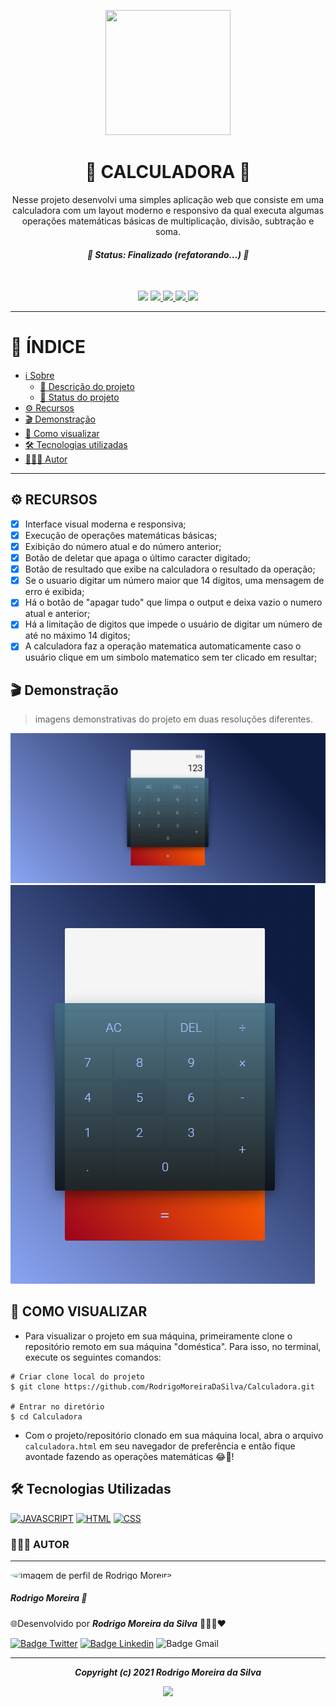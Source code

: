 <p align="center"> 
  <img src="https://images-na.ssl-images-amazon.com/images/I/31JGgSJIIDL.png" height="200px" width="200">
</p>

<h1 align="center">🧮 CALCULADORA 🧮</h1> <a name="sobre"> </a>
<p align="center"> <a name="descricao"></a>Nesse projeto desenvolvi uma simples aplicação web que consiste em uma calculadora com um layout moderno e responsivo da qual executa algumas operações matemáticas básicas de multiplicação, divisão, subtração e soma.</p>

<h4 align="center"> <a name="status"></a><i>🚀 Status: Finalizado (refatorando...) 🚀</i> </h4>
<br>
<p align="center">
  <img src="https://img.shields.io/static/v1?label=Progresso&message=57%&color=5d4f5e&style=for-the-badge&labelColor=9f8da0">
  <a href="https://github.com/RodrigoMoreiraDaSilva/Calculadora/issues">
    <img src="https://img.shields.io/github/issues/RodrigoMoreiraDaSilva/Calculadora?style=for-the-badge&color=53242c&labelColor=cf514a">
  </a>
  <a href="https://github.com/RodrigoMoreiraDaSilva/Calculadora/blob/main/LICENSE">
    <img src="https://img.shields.io/github/license/RodrigoMoreiraDaSilva/Calculadora?style=for-the-badge&color=841d6c&labelColor=ccabd8">
  </a>
  <a href="https://github.com/RodrigoMoreiraDaSilva/Calculadora/network">
    <img src="https://img.shields.io/github/forks/RodrigoMoreiraDaSilva/Calculadora?style=for-the-badge&color=264d59&labelColor=43978d">
  </a>
  <a href="">
    <img src="https://img.shields.io/github/stars/RodrigoMoreiraDaSilva/Calculadora?style=for-the-badge&color=d46c4e&labelColor=f9ad6a">
  </a>

</p>

****

# 📖 ÍNDICE

- [ℹ️ Sobre](#sobre)
  - [📰 Descrição do projeto](#descricao)
  - [🔖 Status do projeto](#status)
- [⚙️ Recursos](#recursos)
- [🎬 Demonstração](#demonstracao)
- [📲 Como visualizar](#como-visualizar)
- [🛠 Tecnologias utilizadas](#tecnologias-utilizadas)
- [👨🏽‍💻 Autor](#autor)

****

## <a name="recursos"></a> ⚙️ RECURSOS

- [x] Interface visual moderna e responsiva;
- [x] Execução de operações matemáticas básicas;
- [x] Exibição do número atual e do número anterior;
- [x] Botão de deletar que apaga o último caracter digitado;
- [x] Botão de resultado que exibe na calculadora o resultado da operação;
- [x] Se o usuario digitar um número maior que 14 digitos, uma mensagem de erro é exibida;
- [x] Há o botão de "apagar tudo" que limpa o output e deixa vazio o numero atual e anterior;
- [x] Há a limitação de digitos que impede o usuário de digitar um número de até no máximo 14 digitos;
- [x] A calculadora faz a operação matematica automaticamente caso o usuário clique em um simbolo matematico sem ter clicado em resultar;

## <a name="demonstracao"></a>🎬 Demonstração
> imagens demonstrativas do projeto em duas resoluções diferentes.

![imagem demonstrativa da interface visual em uma resolução maior](./assets/screenshots/Screenshot2.png)
![Imagem demonstrativa da interface visual em uma resolução menor](./assets/screenshots/screenshot.png)


## 📲 COMO VISUALIZAR <a name="como-visualizar"> </a>

- Para visualizar o projeto em sua máquina, primeiramente clone o repositório remoto em sua máquina "doméstica". Para isso, no terminal, execute os seguintes comandos:

```
# Criar clone local do projeto
$ git clone https://github.com/RodrigoMoreiraDaSilva/Calculadora.git

# Entrar no diretório
$ cd Calculadora
```

- Com o projeto/repositório clonado em sua máquina local, abra o arquivo `calculadora.html` em seu navegador de preferência e então fique avontade fazendo as operações matemáticas 😂🤩!
  
## <a name="tecnologias-utilizadas"></a> 🛠 Tecnologias Utilizadas
[![JAVASCRIPT](https://img.shields.io/badge/JavaScript-323330?style=for-the-badge&logo=javascript&logoColor=F7DF1E)](https://developer.mozilla.org/en-US/docs/Web/JavaScript)
[![HTML](https://img.shields.io/badge/HTML5-E34F26?style=for-the-badge&logo=html5&logoColor=white)](https://developer.mozilla.org/pt-BR/docs/Web/HTML)
[![CSS](https://img.shields.io/badge/CSS-239120?&style=for-the-badge&logo=css3&logoColor=white)](https://developer.mozilla.org/pt-BR/docs/Web/CSS)

### 👨🏽‍💻 AUTOR <a name="autor"></a>
*****
<img style="border-radius: 50%" src="https://avatars.githubusercontent.com/u/78985382?s=460&u=421fd89ba15c63b87559a53804a6b850f5890575&v=4" width="100" alt="imagem de perfil de Rodrigo Moreira">
<h5>Rodrigo Moreira 🌠</h5>
<p>🌐Desenvolvido por <b> <i>Rodrigo Moreira da Silva</b> </i> 👨🏽‍💼❤️

[![Badge Twitter](https://img.shields.io/badge/Twitter-1DA1F2?style=for-the-badge&logo=twitter&logoColor=white)](https://twitter.com/RodrogaDev)
[![Badge Linkedin](https://img.shields.io/badge/LinkedIn-0077B5?style=for-the-badge&logo=linkedin&logoColor=white)](https://www.linkedin.com/in/rodrigo-m0reira-da-silva/)
![Badge Gmail](https://img.shields.io/badge/rodrigomoreiradasilva.of@gmail.com-D14836?style=for-the-badge&logo=gmail&logoColor=white)

****
<p align="center">
    <b> <i> Copyright (c) 2021 Rodrigo Moreira da Silva </i> </b>
</p>
  <p align="center"> <a href="https://github.com/RodrigoMoreiraDaSilva/Layout-Do-Netflix/blob/master/LICENSE"> <img src="https://img.shields.io/badge/LICENSE-MIT-%237159c1?style=for-the-badge&color=061430&labelColor=395ea8"> </a> </p>
